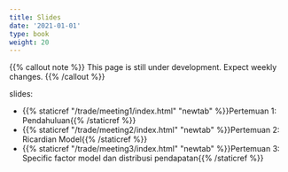 ```yaml
---
title: Slides
date: '2021-01-01'
type: book
weight: 20
---
```


{{% callout note %}} This page is still under development. Expect weekly changes. {{% /callout %}}

slides:

- {{% staticref "/trade/meeting1/index.html" "newtab" %}}Pertemuan 1: Pendahuluan{{% /staticref %}}
- {{% staticref "/trade/meeting2/index.html" "newtab" %}}Pertemuan 2: Ricardian Model{{% /staticref %}}
- {{% staticref "/trade/meeting3/index.html" "newtab" %}}Pertemuan 3: Specific factor model dan distribusi pendapatan{{% /staticref %}}
